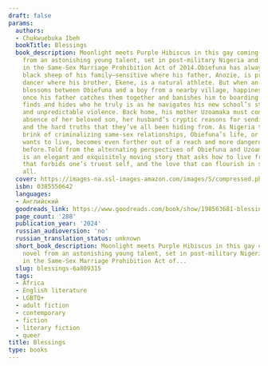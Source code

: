 ```yaml
---
draft: false
params:
  authors:
  - Chukwuebuka Ibeh
  bookTitle: Blessings
  book_description: Moonlight meets Purple Hibiscus in this gay coming-of-age novel
    from an astonishing young talent, set in post-military Nigeria and culminating
    in the Same-Sex Marriage Prohibition Act of 2014.Obiefuna has always been the
    black sheep of his family—sensitive where his father, Anozie, is pragmatic, a
    dancer where his brother, Ekene, is a natural athlete. But when an intimate connection
    blossoms between Obiefuna and a boy from a nearby village, happiness is fleeting
    once his father catches them together and banishes him to boarding school.Obiefuna
    finds and hides who he truly is as he navigates his new school’s strict hierarchy
    and unpredictable violence. Back home, his mother Uzoamaka must contend with the
    absence of her beloved son, her husband’s cryptic reasons for sending him away,
    and the hard truths that they’ve all been hiding from. As Nigeria teeters on the
    brink of criminalizing same-sex relationships, Obiefuna’s life, or the life he
    wants to live, becomes even further out of a reach and more dangerous than ever
    before.Told from the alternating perspectives of Obiefuna and Uzoamaka, Blessings
    is an elegant and exquisitely moving story that asks how to live freely in a country
    that forbids one’s truest self, and the love that can flourish in spite of it
    all.
  cover: https://images-na.ssl-images-amazon.com/images/S/compressed.photo.goodreads.com/books/1696973052i/198563681.jpg
  isbn: 0385550642
  languages:
  - Английский
  goodreads_link: https://www.goodreads.com/book/show/198563681-blessings
  page_count: '288'
  publication_year: '2024'
  russian_audioversion: 'no'
  russian_translation_status: unknown
  short_book_description: Moonlight meets Purple Hibiscus in this gay coming-of-age
    novel from an astonishing young talent, set in post-military Nigeria and culminating
    in the Same-Sex Marriage Prohibition Act of...
  slug: blessings-6a809315
  tags:
  - Africa
  - English literature
  - LGBTQ+
  - adult fiction
  - contemporary
  - fiction
  - literary fiction
  - queer
title: Blessings
type: books
---
```


